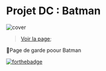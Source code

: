 # Projet DC : Batman
![cover](https://i.imgur.com/hgknLEP.jpg)
>[Voir la page]("https://antoinegsio.github.io/projet-dc/);

:page_facing_up:Page de garde poour Batman

[![forthebadge](https://forthebadge.com/images/badges/validated-html5.svg)](https://forthebadge.com)